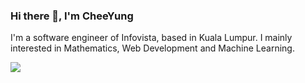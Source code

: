 ### Hi there 👋, I'm CheeYung

I'm a software engineer of Infovista, based in Kuala Lumpur. 
I mainly interested in Mathematics, Web Development and Machine Learning.

<img align="center" src="https://github-readme-stats.vercel.app/api/top-langs/?username=pehcy&hide=mdx,c,shell,html,css,vimscript,emacs,ejs,Roff,jupyter%20notebook&layout=compact&count_private=true&show_icons=true" />

<!--
**pehcy/pehcy** is a ✨ _special_ ✨ repository because its `README.md` (this file) appears on your GitHub profile.

Here are some ideas to get you started:

- 🔭 I’m currently working on ...
- 🌱 I’m currently learning ...
- 👯 I’m looking to collaborate on ...
- 🤔 I’m looking for help with ...
- 💬 Ask me about ...
- 📫 How to reach me: ...
- 😄 Pronouns: ...
- ⚡ Fun fact: ...
-->
